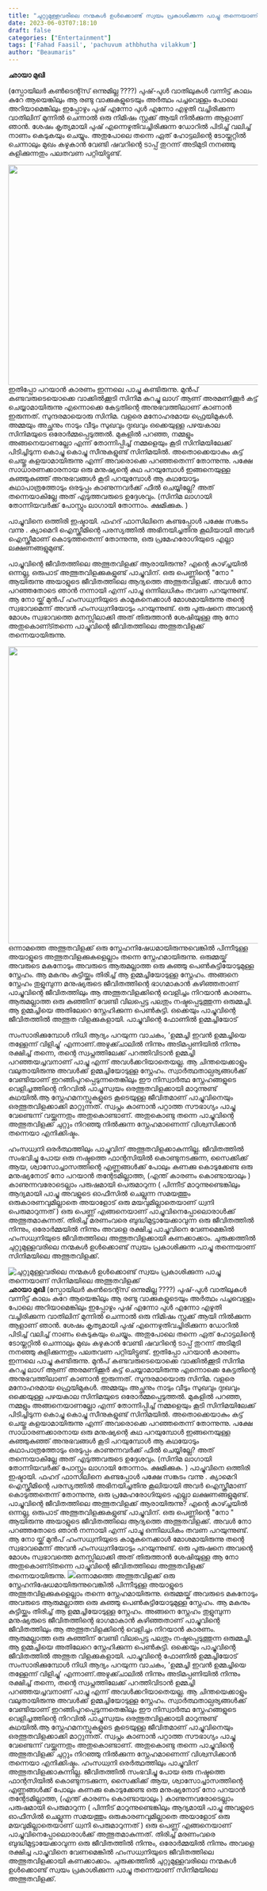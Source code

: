 ```yaml
---
title: "ചുറ്റുമുള്ളവരിലെ നന്മകൾ ഉൾക്കൊണ്ട് സ്വയം പ്രകാശിക്കുന്ന പാച്ചു തന്നെയാണ് സിനിമയിലെ അത്ഭുതവിളക്ക്"
date: 2023-06-03T07:18:10
draft: false
categories: ["Entertainment"]
tags: ['Fahad Faasil', 'pachuvum athbhutha vilakkum']
author: "Beaumaris"
---
```


<strong>ഛായാ മുഖി</strong>

(സ്പോയിലർ കൺടെന്റ്സ് ഒന്നുമില്ല ????)
പുഷ്-പുൾ വാതിലുകൾ വന്നിട്ട് കാലം കുറേ ആയെങ്കിലും ആ രണ്ടു വാക്കുകളുടെയും അർത്ഥം പച്ചവെള്ളം പോലെ അറിയാമെങ്കിലും ഇപ്പോഴും പുഷ് എന്നോ പുൾ എന്നോ എഴുതി വച്ചിരിക്കുന്ന വാതിലിന് മുന്നിൽ ചെന്നാൽ ഒരു നിമിഷം സ്റ്റക്ക് ആയി നിൽക്കുന്ന ആളാണ്‌ ഞാൻ. ശേഷം കൃത്യമായി പുഷ് എന്നെഴുതിവച്ചിരിക്കുന്ന ഡോറിൽ പിടിച്ച് വലിച്ച് നാണം കെടുകയും ചെയ്യും. അതുപോലെ തന്നെ ഏത് ഹോട്ടലിന്റെ ടോയ്ലറ്റിൽ ചെന്നാലും മുഖം കഴുകാൻ വേണ്ടി ഷവറിന്റെ ടാപ്പ് തുറന്ന് അടിമുടി നനഞ്ഞു കുളിക്കുന്നതും പലതവണ പറ്റിയിട്ടുണ്ട്.

<a href="https://cdn.boolokam.com/articles/2023/06/bbsb.jpg"><img class="size-large wp-image-398124 aligncenter" src="https://cdn.boolokam.com/articles/2023/06/bbsb-1024x569.jpg" alt="" width="800" height="445" /></a>ഇതിപ്പോ പറയാൻ കാരണം ഇന്നലെ പാച്ചു കണ്ടിരുന്നു. മുൻപ് കണ്ടവരുടെയൊക്കെ വാക്കിൽക്കൂടി സിനിമ കുറച്ചു ലാഗ് ആണ് അരമണിക്കൂർ കട്ട് ചെയ്യാമായിരുന്നു എന്നൊക്കെ കേട്ടതിന്റെ അനുഭവത്തിലാണ് കാണാൻ ഇരുന്നത്. സുന്ദരമായൊരു സിനിമ. വളരെ മനോഹരമായ ഫ്രെയിമുകൾ. അമ്മയും അച്ഛനും നാടും വീടും സുഖവും ദുഃഖവും ഒക്കെയുള്ള പഴയകാല സിനിമയുടെ ഒരോർമ്മപ്പെടുത്തൽ. മുകളിൽ പറഞ്ഞ, നമ്മളും അങ്ങനെയാണല്ലോ എന്ന് തോന്നിപ്പിച്ച് നമ്മളെയും കൂടി സിനിമയിലേക്ക് പിടിച്ചിടുന്ന കൊച്ചു കൊച്ചു സീനുകളുണ്ട് സിനിമയിൽ. അതൊക്കെയാകും കട്ട്‌ ചെയ്തു കളയാമായിരുന്നു എന്ന് അവരൊക്കെ പറഞ്ഞതെന്ന് തോന്നുന്നു. പക്ഷേ സാധാരണക്കാരനായ ഒരു മനുഷ്യന്റെ കഥ പറയുമ്പോൾ ഇങ്ങനെയുള്ള കുഞ്ഞുകുഞ്ഞ് അനുഭവങ്ങൾ കൂടി പറയുമ്പോൾ ആ കഥയോടും കഥാപാത്രത്തോടും ഒരടുപ്പം കാണുന്നവർക്ക് ഫീൽ ചെയ്യില്ലേ? അത് തന്നെയാകില്ലേ അത് എടുത്തവരുടെ ഉദ്ദേശവും. (സിനിമ ലാഗായി തോന്നിയവർക്ക് പോസ്റ്റും ലാഗായി തോന്നാം. ക്ഷമിക്കുക. )

പാച്ചുവിനെ ഒത്തിരി ഇഷ്ടായി. ഫഹദ് ഫാസിലിനെ കണ്ടപ്പോൾ പക്ഷേ സങ്കടം വന്നു . ക്യാമെറി ഐസ്ക്രീമിന്റെ പരസ്യത്തിൽ അഭിനയിച്ചതിനു കൂലിയായി അവർ ഐസ്ക്രീമാണ് കൊടുത്തതെന്ന് തോന്നുന്നു, ഒരു പ്രമേഹരോഗിയുടെ എല്ലാ ലക്ഷണങ്ങളുമുണ്ട്.

പാച്ചുവിന്റെ ജീവിതത്തിലെ അത്ഭുതവിളക്ക് ആരായിരുന്നു? എന്റെ കാഴ്ച്ചയിൽ ഒന്നല്ല, ഒരുപാട് അത്ഭുതവിളക്കുകളുണ്ട് പാച്ചുവിന്. ഒരു പെണ്ണിന്റെ "നോ " ആയിരുന്നു അയാളുടെ ജീവിതത്തിലെ ആദ്യത്തെ അത്ഭുതവിളക്ക്. അവൾ നോ പറഞ്ഞതോടെ ഞാൻ നന്നായി എന്ന് പാച്ചു ഒന്നിലധികം തവണ പറയുന്നുണ്ട്. ആ നോ യ്ക്ക് മുൻപ് ഹംസധ്വനിയുടെ കാമുകനെക്കാൾ മോശമായിരുന്നു തന്റെ സ്വഭാവമെന്ന് അവൻ ഹംസധ്വനിയോടും പറയുന്നുണ്ട്. ഒരു പുരുഷനെ അവന്റെ മോശം സ്വഭാവത്തെ മനസ്സിലാക്കി അത് തിരുത്താൻ ശേഷിയുള്ള ആ നോ അതുകൊണ്ട്തന്നെ പാച്ചുവിന്റെ ജീവിതത്തിലെ അത്ഭുതവിളക്ക് തന്നെയായിരുന്നു.

<a href="https://cdn.boolokam.com/articles/2023/06/ee1eee.webp"><img class="size-large wp-image-398125 aligncenter" src="https://cdn.boolokam.com/articles/2023/06/ee1eee-1024x768.webp" alt="" width="800" height="600" /></a>ഒന്നാമത്തെ അത്ഭുതവിളക്ക് ഒരു സ്നേഹനിഷേധമായിരുന്നുവെങ്കിൽ പിന്നീടുള്ള അയാളുടെ അത്ഭുതവിളക്കുകളെല്ലാം തന്നെ സ്നേഹമായിരുന്നു. ഒരുമ്മയ്ക് അവരുടെ മകനോടും അവരുടെ ആരുമല്ലാത്ത ഒരു കുഞ്ഞു പെൺകുട്ടിയോടുമുള്ള സ്നേഹം. ആ മകനും കുട്ടിയ്ക്കും തിരിച്ച് ആ ഉമ്മച്ചിയോടുള്ള സ്നേഹം. അങ്ങനെ സ്നേഹം തുളുമ്പുന്ന മനുഷ്യരുടെ ജീവിതത്തിന്റെ ഭാഗമാകാൻ കഴിഞ്ഞതാണ് പാച്ചുവിന്റെ ജീവിതത്തിലും ആ അത്ഭുതവിളക്കിന്റെ വെളിച്ചം നിറയാൻ കാരണം. ആരുമല്ലാത്ത ഒരു കുഞ്ഞിന് വേണ്ടി വിലപ്പെട്ട പലതും നഷ്ടപ്പെടുത്തുന്ന ഒരുമ്മച്ചി. ആ ഉമ്മച്ചിയെ അതിലേറെ സ്നേഹിക്കുന്ന പെൺകുട്ടി. ഒക്കെയും പാച്ചുവിന്റെ ജീവിതത്തിൽ അത്ഭുത വിളക്കുകളായി. പാച്ചുവിന്റെ ഫോണിൽ ഉമ്മച്ചിയോട്

സംസാരിക്കുമ്പോൾ നിധി ആദ്യം പറയുന്ന വാചകം, 'ഉമ്മച്ചി ഇവൻ ഉമ്മച്ചിയെ തള്ളേന്ന്‌ വിളിച്ചു' എന്നാണ്.അഴുക്ക്ചാലിൽ നിന്നും അടിമപ്പണിയിൽ നിന്നും രക്ഷിച്ച് തന്നെ, തന്റെ സ്വപ്നത്തിലേക്ക് പറത്തിവിടാൻ ഉമ്മച്ചി പറഞ്ഞയച്ചവനാണ് പാച്ചു എന്ന് അവൾക്കറിയാതെയല്ല. ആ ചിന്തയെക്കാളും വലുതായിരുന്നു അവൾക്ക് ഉമ്മച്ചിയോടുള്ള സ്നേഹം. സ്വാർത്ഥതാല്പര്യങ്ങൾക്ക് വേണ്ടിയാണ് ഇറങ്ങിപുറപ്പെടുന്നതെങ്കിലും ഈ നിസ്വാർത്ഥ സ്നേഹങ്ങളുടെ വെളിച്ചത്തിന്റെ നിറവിൽ പാച്ചുസ്വയം ഒരത്ഭുതവിളക്കായി മാറുന്നുണ്ട് കഥയിൽ.ആ സ്നേഹമനസ്സുകളുടെ കൂടെയുള്ള ജീവിതമാണ് പാച്ചുവിനെയും ഒരത്ഭുതവിളക്കാക്കി മാറ്റുന്നത്. സ്വപ്നം കാണാൻ പറ്റാത്ത സൗഭാഗ്യം പാച്ചു വേണ്ടെന്ന് വയ്ക്കുന്നതും അതുകൊണ്ടാണ്. അതുകൊണ്ടു തന്നെ പാച്ചുവിന്റെ അത്ഭുതവിളക്ക് ചുറ്റും നിറഞ്ഞു നിൽക്കുന്ന സ്നേഹമാണെന്ന് വിശ്വസിക്കാൻ തന്നെയാ എനിക്കിഷ്ടം.

ഹംസധ്വനി ഒരർത്ഥത്തിലും പാച്ചുവിന് അത്ഭുതവിളക്കാകുന്നില്ല. ജീവിതത്തിൽ സംഭവിച്ചു പോയ ഒരു നഷ്ടത്തെ ഫാന്റസിയിൽ കൊണ്ടുനടക്കുന്ന, സൈക്കിക്ക് ആയ, ശ്വാസോച്ചാസത്തിന്റെ എണ്ണങ്ങൾക്ക് പോലും കണക്കു കൊടുക്കേണ്ട ഒരു മനുഷ്യനോട്‌ നോ പറയാൻ തന്റേടമില്ലാത്ത, (എന്ത്‌ കാരണം കൊണ്ടായാലും ) കാണുന്നവരോടെല്ലാം പരുഷമായി പെരുമാറുന്ന ( പിന്നീട് മാറുന്നുണ്ടെങ്കിലും ആദ്യമായി പാച്ചു അവളുടെ ഓഫീസിൽ ചെല്ലുന്ന സമയത്തും ഒരുകാരണവുമില്ലാതെ അയാളോട് ഒരു മയവുമില്ലാതെയാണ് ധ്വനി പെരുമാറുന്നത് ) ഒരു പെണ്ണ് എങ്ങനെയാണ് പാച്ചുവിനെപ്പോലൊരാൾക്ക് അത്ഭുതമാകുന്നത്. തിരിച്ച് മരണംവരെ ബുദ്ധിമുട്ടായേക്കാവുന്ന ഒരു ജീവിതത്തിൽ നിന്നും, ഒരോർമ്മയിൽ നിന്നും അവളെ രക്ഷിച്ച പാച്ചുവിനെ വേണമെങ്കിൽ ഹംസധ്വനിയുടെ ജീവിതത്തിലെ അത്ഭുതവിളക്കായി കണക്കാക്കാം. ചുരുക്കത്തിൽ ചുറ്റുമുള്ളവരിലെ നന്മകൾ ഉൾക്കൊണ്ട് സ്വയം പ്രകാശിക്കുന്ന പാച്ചു തന്നെയാണ് സിനിമയിലെ അത്ഭുതവിളക്ക്.


![ചുറ്റുമുള്ളവരിലെ നന്മകൾ ഉൾക്കൊണ്ട് സ്വയം പ്രകാശിക്കുന്ന പാച്ചു തന്നെയാണ് സിനിമയിലെ അത്ഭുതവിളക്ക്](https://cdn.boolokam.com/articles/2023/06/bbsb-1024x569.jpg)**ഛായാ മുഖി** (സ്പോയിലർ കൺടെന്റ്സ് ഒന്നുമില്ല ????) പുഷ്-പുൾ വാതിലുകൾ വന്നിട്ട് കാലം കുറേ ആയെങ്കിലും ആ രണ്ടു വാക്കുകളുടെയും അർത്ഥം പച്ചവെള്ളം പോലെ അറിയാമെങ്കിലും ഇപ്പോഴും പുഷ് എന്നോ പുൾ എന്നോ എഴുതി വച്ചിരിക്കുന്ന വാതിലിന് മുന്നിൽ ചെന്നാൽ ഒരു നിമിഷം സ്റ്റക്ക് ആയി നിൽക്കുന്ന ആളാണ്‌ ഞാൻ. ശേഷം കൃത്യമായി പുഷ് എന്നെഴുതിവച്ചിരിക്കുന്ന ഡോറിൽ പിടിച്ച് വലിച്ച് നാണം കെടുകയും ചെയ്യും. അതുപോലെ തന്നെ ഏത് ഹോട്ടലിന്റെ ടോയ്ലറ്റിൽ ചെന്നാലും മുഖം കഴുകാൻ വേണ്ടി ഷവറിന്റെ ടാപ്പ് തുറന്ന് അടിമുടി നനഞ്ഞു കുളിക്കുന്നതും പലതവണ പറ്റിയിട്ടുണ്ട്. [](https://cdn.boolokam.com/articles/2023/06/bbsb.jpg)ഇതിപ്പോ പറയാൻ കാരണം ഇന്നലെ പാച്ചു കണ്ടിരുന്നു. മുൻപ് കണ്ടവരുടെയൊക്കെ വാക്കിൽക്കൂടി സിനിമ കുറച്ചു ലാഗ് ആണ് അരമണിക്കൂർ കട്ട് ചെയ്യാമായിരുന്നു എന്നൊക്കെ കേട്ടതിന്റെ അനുഭവത്തിലാണ് കാണാൻ ഇരുന്നത്. സുന്ദരമായൊരു സിനിമ. വളരെ മനോഹരമായ ഫ്രെയിമുകൾ. അമ്മയും അച്ഛനും നാടും വീടും സുഖവും ദുഃഖവും ഒക്കെയുള്ള പഴയകാല സിനിമയുടെ ഒരോർമ്മപ്പെടുത്തൽ. മുകളിൽ പറഞ്ഞ, നമ്മളും അങ്ങനെയാണല്ലോ എന്ന് തോന്നിപ്പിച്ച് നമ്മളെയും കൂടി സിനിമയിലേക്ക് പിടിച്ചിടുന്ന കൊച്ചു കൊച്ചു സീനുകളുണ്ട് സിനിമയിൽ. അതൊക്കെയാകും കട്ട്‌ ചെയ്തു കളയാമായിരുന്നു എന്ന് അവരൊക്കെ പറഞ്ഞതെന്ന് തോന്നുന്നു. പക്ഷേ സാധാരണക്കാരനായ ഒരു മനുഷ്യന്റെ കഥ പറയുമ്പോൾ ഇങ്ങനെയുള്ള കുഞ്ഞുകുഞ്ഞ് അനുഭവങ്ങൾ കൂടി പറയുമ്പോൾ ആ കഥയോടും കഥാപാത്രത്തോടും ഒരടുപ്പം കാണുന്നവർക്ക് ഫീൽ ചെയ്യില്ലേ? അത് തന്നെയാകില്ലേ അത് എടുത്തവരുടെ ഉദ്ദേശവും. (സിനിമ ലാഗായി തോന്നിയവർക്ക് പോസ്റ്റും ലാഗായി തോന്നാം. ക്ഷമിക്കുക. ) പാച്ചുവിനെ ഒത്തിരി ഇഷ്ടായി. ഫഹദ് ഫാസിലിനെ കണ്ടപ്പോൾ പക്ഷേ സങ്കടം വന്നു . ക്യാമെറി ഐസ്ക്രീമിന്റെ പരസ്യത്തിൽ അഭിനയിച്ചതിനു കൂലിയായി അവർ ഐസ്ക്രീമാണ് കൊടുത്തതെന്ന് തോന്നുന്നു, ഒരു പ്രമേഹരോഗിയുടെ എല്ലാ ലക്ഷണങ്ങളുമുണ്ട്. പാച്ചുവിന്റെ ജീവിതത്തിലെ അത്ഭുതവിളക്ക് ആരായിരുന്നു? എന്റെ കാഴ്ച്ചയിൽ ഒന്നല്ല, ഒരുപാട് അത്ഭുതവിളക്കുകളുണ്ട് പാച്ചുവിന്. ഒരു പെണ്ണിന്റെ "നോ " ആയിരുന്നു അയാളുടെ ജീവിതത്തിലെ ആദ്യത്തെ അത്ഭുതവിളക്ക്. അവൾ നോ പറഞ്ഞതോടെ ഞാൻ നന്നായി എന്ന് പാച്ചു ഒന്നിലധികം തവണ പറയുന്നുണ്ട്. ആ നോ യ്ക്ക് മുൻപ് ഹംസധ്വനിയുടെ കാമുകനെക്കാൾ മോശമായിരുന്നു തന്റെ സ്വഭാവമെന്ന് അവൻ ഹംസധ്വനിയോടും പറയുന്നുണ്ട്. ഒരു പുരുഷനെ അവന്റെ മോശം സ്വഭാവത്തെ മനസ്സിലാക്കി അത് തിരുത്താൻ ശേഷിയുള്ള ആ നോ അതുകൊണ്ട്തന്നെ പാച്ചുവിന്റെ ജീവിതത്തിലെ അത്ഭുതവിളക്ക് തന്നെയായിരുന്നു. [![](https://cdn.boolokam.com/articles/2023/06/ee1eee-1024x768.webp)](https://cdn.boolokam.com/articles/2023/06/ee1eee.webp)ഒന്നാമത്തെ അത്ഭുതവിളക്ക് ഒരു സ്നേഹനിഷേധമായിരുന്നുവെങ്കിൽ പിന്നീടുള്ള അയാളുടെ അത്ഭുതവിളക്കുകളെല്ലാം തന്നെ സ്നേഹമായിരുന്നു. ഒരുമ്മയ്ക് അവരുടെ മകനോടും അവരുടെ ആരുമല്ലാത്ത ഒരു കുഞ്ഞു പെൺകുട്ടിയോടുമുള്ള സ്നേഹം. ആ മകനും കുട്ടിയ്ക്കും തിരിച്ച് ആ ഉമ്മച്ചിയോടുള്ള സ്നേഹം. അങ്ങനെ സ്നേഹം തുളുമ്പുന്ന മനുഷ്യരുടെ ജീവിതത്തിന്റെ ഭാഗമാകാൻ കഴിഞ്ഞതാണ് പാച്ചുവിന്റെ ജീവിതത്തിലും ആ അത്ഭുതവിളക്കിന്റെ വെളിച്ചം നിറയാൻ കാരണം. ആരുമല്ലാത്ത ഒരു കുഞ്ഞിന് വേണ്ടി വിലപ്പെട്ട പലതും നഷ്ടപ്പെടുത്തുന്ന ഒരുമ്മച്ചി. ആ ഉമ്മച്ചിയെ അതിലേറെ സ്നേഹിക്കുന്ന പെൺകുട്ടി. ഒക്കെയും പാച്ചുവിന്റെ ജീവിതത്തിൽ അത്ഭുത വിളക്കുകളായി. പാച്ചുവിന്റെ ഫോണിൽ ഉമ്മച്ചിയോട് സംസാരിക്കുമ്പോൾ നിധി ആദ്യം പറയുന്ന വാചകം, 'ഉമ്മച്ചി ഇവൻ ഉമ്മച്ചിയെ തള്ളേന്ന്‌ വിളിച്ചു' എന്നാണ്.അഴുക്ക്ചാലിൽ നിന്നും അടിമപ്പണിയിൽ നിന്നും രക്ഷിച്ച് തന്നെ, തന്റെ സ്വപ്നത്തിലേക്ക് പറത്തിവിടാൻ ഉമ്മച്ചി പറഞ്ഞയച്ചവനാണ് പാച്ചു എന്ന് അവൾക്കറിയാതെയല്ല. ആ ചിന്തയെക്കാളും വലുതായിരുന്നു അവൾക്ക് ഉമ്മച്ചിയോടുള്ള സ്നേഹം. സ്വാർത്ഥതാല്പര്യങ്ങൾക്ക് വേണ്ടിയാണ് ഇറങ്ങിപുറപ്പെടുന്നതെങ്കിലും ഈ നിസ്വാർത്ഥ സ്നേഹങ്ങളുടെ വെളിച്ചത്തിന്റെ നിറവിൽ പാച്ചുസ്വയം ഒരത്ഭുതവിളക്കായി മാറുന്നുണ്ട് കഥയിൽ.ആ സ്നേഹമനസ്സുകളുടെ കൂടെയുള്ള ജീവിതമാണ് പാച്ചുവിനെയും ഒരത്ഭുതവിളക്കാക്കി മാറ്റുന്നത്. സ്വപ്നം കാണാൻ പറ്റാത്ത സൗഭാഗ്യം പാച്ചു വേണ്ടെന്ന് വയ്ക്കുന്നതും അതുകൊണ്ടാണ്. അതുകൊണ്ടു തന്നെ പാച്ചുവിന്റെ അത്ഭുതവിളക്ക് ചുറ്റും നിറഞ്ഞു നിൽക്കുന്ന സ്നേഹമാണെന്ന് വിശ്വസിക്കാൻ തന്നെയാ എനിക്കിഷ്ടം. ഹംസധ്വനി ഒരർത്ഥത്തിലും പാച്ചുവിന് അത്ഭുതവിളക്കാകുന്നില്ല. ജീവിതത്തിൽ സംഭവിച്ചു പോയ ഒരു നഷ്ടത്തെ ഫാന്റസിയിൽ കൊണ്ടുനടക്കുന്ന, സൈക്കിക്ക് ആയ, ശ്വാസോച്ചാസത്തിന്റെ എണ്ണങ്ങൾക്ക് പോലും കണക്കു കൊടുക്കേണ്ട ഒരു മനുഷ്യനോട്‌ നോ പറയാൻ തന്റേടമില്ലാത്ത, (എന്ത്‌ കാരണം കൊണ്ടായാലും ) കാണുന്നവരോടെല്ലാം പരുഷമായി പെരുമാറുന്ന ( പിന്നീട് മാറുന്നുണ്ടെങ്കിലും ആദ്യമായി പാച്ചു അവളുടെ ഓഫീസിൽ ചെല്ലുന്ന സമയത്തും ഒരുകാരണവുമില്ലാതെ അയാളോട് ഒരു മയവുമില്ലാതെയാണ് ധ്വനി പെരുമാറുന്നത് ) ഒരു പെണ്ണ് എങ്ങനെയാണ് പാച്ചുവിനെപ്പോലൊരാൾക്ക് അത്ഭുതമാകുന്നത്. തിരിച്ച് മരണംവരെ ബുദ്ധിമുട്ടായേക്കാവുന്ന ഒരു ജീവിതത്തിൽ നിന്നും, ഒരോർമ്മയിൽ നിന്നും അവളെ രക്ഷിച്ച പാച്ചുവിനെ വേണമെങ്കിൽ ഹംസധ്വനിയുടെ ജീവിതത്തിലെ അത്ഭുതവിളക്കായി കണക്കാക്കാം. ചുരുക്കത്തിൽ ചുറ്റുമുള്ളവരിലെ നന്മകൾ ഉൾക്കൊണ്ട് സ്വയം പ്രകാശിക്കുന്ന പാച്ചു തന്നെയാണ് സിനിമയിലെ അത്ഭുതവിളക്ക്.
